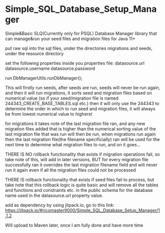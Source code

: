 # Simple_SQL_Database_Setup_Manager
Simple&Basic SLQ(Currently only for PSQL) Database Manager library that can manage&run your seed files and migration files for Java 11+

put raw sql into the sql files, under the directories migrations and seeds, under the resource directory

set the following properties inside you properties file:
datasource.url
datasource.username
datasource.password

run DbManagerUtils.runDbManager();

This will firstly run seeds, after seeds are run, seeds will never be run again, and then it will run migrations, it sorts seed and migration files based on numerical value (so if your seed/migration file is named 244343_CREATE_BASE_TABLES.sql etc.) then it will only use the 244343 to determine the order in which to run seed and migration files, it will always be from lowest numerical value to higherst

for migrations it takes note of the last migration file ran, and any new migration files added that is higher than the numerical sorting value of the last migration file that was run will then be run, when migrations run again then the last migration file(the filename specificially) ran will be used for the next time to determine what migration files to run, and on it goes...

THERE IS NO rollback functionality that exists if migration operations fail, so take note of this, will add in later versions, BUT for every migration file successfully ran it overrides the last migration filename field and will never run it again even if all the migration files could not be processed

THERE IS rollback functionality that exists if seed files fail to process, but take note that this rollback logic is quite basic and will remove all the tables and functions and constraints etc. in the public schema for the database name used in the datasource.url property value.

add as dependency by using jitpack.io, go to this link: https://jitpack.io/#ricomaster9000/Simple_SQL_Database_Setup_Manager/1.1.2

Will upload to Maven later, once I am fully done and have more time

